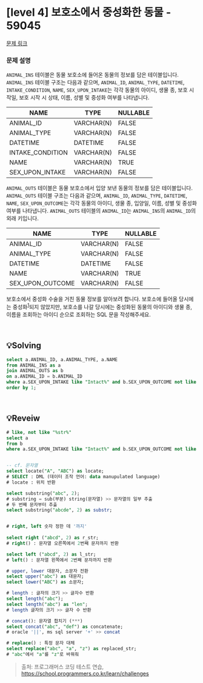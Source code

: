 # [level 4] 보호소에서 중성화한 동물 - 59045 

[문제 링크](https://school.programmers.co.kr/learn/courses/30/lessons/59045#qna) 


### 문제 설명

<p><code>ANIMAL_INS</code> 테이블은 동물 보호소에 들어온 동물의 정보를 담은 테이블입니다. <code>ANIMAL_INS</code> 테이블 구조는 다음과 같으며, <code>ANIMAL_ID</code>, <code>ANIMAL_TYPE</code>, <code>DATETIME</code>, <code>INTAKE_CONDITION</code>, <code>NAME</code>, <code>SEX_UPON_INTAKE</code>는 각각 동물의 아이디, 생물 종, 보호 시작일, 보호 시작 시 상태, 이름, 성별 및 중성화 여부를 나타냅니다.</p>
<table class="table">
        <thead><tr>
<th>NAME</th>
<th>TYPE</th>
<th>NULLABLE</th>
</tr>
</thead>
        <tbody><tr>
<td>ANIMAL_ID</td>
<td>VARCHAR(N)</td>
<td>FALSE</td>
</tr>
<tr>
<td>ANIMAL_TYPE</td>
<td>VARCHAR(N)</td>
<td>FALSE</td>
</tr>
<tr>
<td>DATETIME</td>
<td>DATETIME</td>
<td>FALSE</td>
</tr>
<tr>
<td>INTAKE_CONDITION</td>
<td>VARCHAR(N)</td>
<td>FALSE</td>
</tr>
<tr>
<td>NAME</td>
<td>VARCHAR(N)</td>
<td>TRUE</td>
</tr>
<tr>
<td>SEX_UPON_INTAKE</td>
<td>VARCHAR(N)</td>
<td>FALSE</td>
</tr>
</tbody>
      </table>
<p><code>ANIMAL_OUTS</code> 테이블은 동물 보호소에서 입양 보낸 동물의 정보를 담은 테이블입니다. <code>ANIMAL_OUTS</code> 테이블 구조는 다음과 같으며, <code>ANIMAL_ID</code>, <code>ANIMAL_TYPE</code>, <code>DATETIME</code>, <code>NAME</code>, <code>SEX_UPON_OUTCOME</code>는 각각 동물의 아이디, 생물 종, 입양일, 이름, 성별 및 중성화 여부를 나타냅니다. <code>ANIMAL_OUTS</code> 테이블의 <code>ANIMAL_ID</code>는 <code>ANIMAL_INS</code>의 <code>ANIMAL_ID</code>의 외래 키입니다.</p>
<table class="table">
        <thead><tr>
<th>NAME</th>
<th>TYPE</th>
<th>NULLABLE</th>
</tr>
</thead>
        <tbody><tr>
<td>ANIMAL_ID</td>
<td>VARCHAR(N)</td>
<td>FALSE</td>
</tr>
<tr>
<td>ANIMAL_TYPE</td>
<td>VARCHAR(N)</td>
<td>FALSE</td>
</tr>
<tr>
<td>DATETIME</td>
<td>DATETIME</td>
<td>FALSE</td>
</tr>
<tr>
<td>NAME</td>
<td>VARCHAR(N)</td>
<td>TRUE</td>
</tr>
<tr>
<td>SEX_UPON_OUTCOME</td>
<td>VARCHAR(N)</td>
<td>FALSE</td>
</tr>
</tbody>
      </table>
<p>보호소에서 중성화 수술을 거친 동물 정보를 알아보려 합니다. 보호소에 들어올 당시에는 중성화<sup id="fnref1"><a href="#fn1">1</a></sup>되지 않았지만, 보호소를 나갈 당시에는 중성화된 동물의 아이디와 생물 종, 이름을 조회하는 아이디 순으로 조회하는 SQL 문을 작성해주세요.</p>

<br />

## 💡Solving
```sql
select a.ANIMAL_ID, a.ANIMAL_TYPE, a.NAME
from ANIMAL_INS as a
join ANIMAL_OUTS as b
on a.ANIMAL_ID = b.ANIMAL_ID
where a.SEX_UPON_INTAKE like "Intact%" and b.SEX_UPON_OUTCOME not like "Intact%" 
order by 1;
```

<br />

## 💡Reveiw
```sql
# like, not like "%str%"
select a
from b
where a.SEX_UPON_INTAKE like "Intact%" and b.SEX_UPON_OUTCOME not like "Intact%";


-- cf. 문자열 
select locate("A", "ABC") as locate;
# SELECT : DML (데이터 조작 언어: data manupulated language)
# locate : 위치 반환

select substring("abc", 2);
# substring = sub(부분) string(문자열) >> 문자열의 일부 추출
# 두 번째 문자부터 추출 
select substring("abcde", 2) as substr;


# right, left 숫자 정한 데 '까지'
 
select right ("abcd", 2) as r_str;
# right() : 문자열 오른쪽에서 2번째 문자까지 반환 

select left ("abcd", 2) as l_str;
# left() : 문자열 왼쪽에서 2번째 문자까지 반환 

# upper, lower 대문자, 소문자 전환 
select upper("abc") as 대문자;
select lower("ABC") as 소문자;

# length : 글자의 크기 >> 글자수 반환 
select length("abc");
select length("abc") as "len";
# length 글자의 크기 >> 글자 수 반환

# concat(): 문자열 합치기 (***)
select concat("abc", "def") as concatenate; 
# oracle '||', ms sql server '+' >> concat

# replace() : 특정 문자 대체 
select replace("abc", "a", "z") as replaced_str;
# "abc"에서 "a"를 "z"로 바꿔줘
```



> 출처: 프로그래머스 코딩 테스트 연습, https://school.programmers.co.kr/learn/challenges
